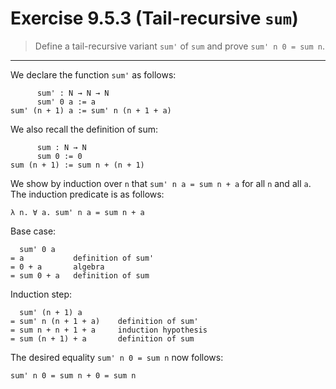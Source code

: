 # Exercise 9.5.3 (Tail-recursive `sum`)

> Define a tail-recursive variant `sum'` of `sum` and prove `sum' n 0 = sum n`.

---

We declare the function `sum'` as follows:
```text
      sum' : N → N → N
      sum' 0 a := a
sum' (n + 1) a := sum' n (n + 1 + a)
```
We also recall the definition of sum:
```text
      sum : N → N
      sum 0 := 0
sum (n + 1) := sum n + (n + 1)
```

We show by induction over `n` that `sum' n a = sum n + a` for all `n` and all `a`.
The induction predicate is as follows:
```text
λ n. ∀ a. sum' n a = sum n + a
```

Base case:
```text
  sum' 0 a
= a           definition of sum'
= 0 + a       algebra
= sum 0 + a   definition of sum
```
Induction step:
```text
  sum' (n + 1) a
= sum' n (n + 1 + a)    definition of sum'
= sum n + n + 1 + a     induction hypothesis
= sum (n + 1) + a       definition of sum
```

The desired equality `sum' n 0 = sum n` now follows:
```text
sum' n 0 = sum n + 0 = sum n
```

